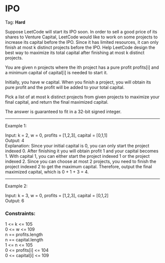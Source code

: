 # IPO
Tag: __Hard__

Suppose LeetCode will start its IPO soon. In order to sell a good price of its shares to Venture Capital, LeetCode would like to work on some projects to increase its capital before the IPO. Since it has limited resources, it can only finish at most k distinct projects before the IPO. Help LeetCode design the best way to maximize its total capital after finishing at most k distinct projects.

You are given n projects where the ith project has a pure profit profits[i] and a minimum capital of capital[i] is needed to start it.

Initially, you have w capital. When you finish a project, you will obtain its pure profit and the profit will be added to your total capital.

Pick a list of at most k distinct projects from given projects to maximize your final capital, and return the final maximized capital.

The answer is guaranteed to fit in a 32-bit signed integer.

-------------------------------------------------------------------------------
Example 1:    

Input: k = 2, w = 0, profits = [1,2,3], capital = [0,1,1]    
Output: 4    
Explanation: Since your initial capital is 0, you can only start the project indexed 0.
After finishing it you will obtain profit 1 and your capital becomes 1.
With capital 1, you can either start the project indexed 1 or the project indexed 2.
Since you can choose at most 2 projects, you need to finish the project indexed 2 to get the maximum capital.
Therefore, output the final maximized capital, which is 0 + 1 + 3 = 4.

-------------------------------------------------------------------------------
Example 2:

Input: k = 3, w = 0, profits = [1,2,3], capital = [0,1,2]    
Output: 6

### Constraints:

1 <= k <= 105    
0 <= w <= 109    
n == profits.length    
n == capital.length    
1 <= n <= 105    
0 <= profits[i] <= 104    
0 <= capital[i] <= 109    